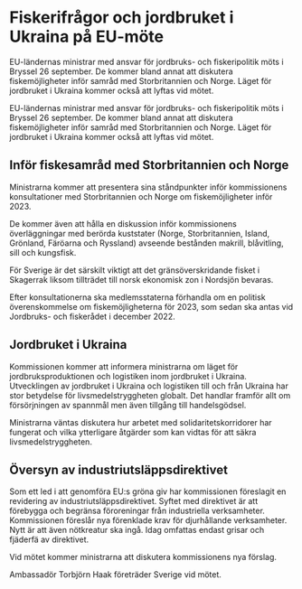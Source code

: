 # Fiskerifrågor och jordbruket i Ukraina på EU-möte

EU-ländernas ministrar med ansvar för jordbruks- och fiskeripolitik möts i Bryssel 26 september. De kommer bland annat att diskutera fiskemöjligheter inför samråd med Storbritannien och Norge. Läget för jordbruket i Ukraina kommer också att lyftas vid mötet.

EU-ländernas ministrar med ansvar för jordbruks- och fiskeripolitik möts i Bryssel 26 september. De kommer bland annat att diskutera fiskemöjligheter inför samråd med Storbritannien och Norge. Läget för jordbruket i Ukraina kommer också att lyftas vid mötet.

## Inför fiskesamråd med Storbritannien och Norge

Ministrarna kommer att presentera sina ståndpunkter inför kommissionens konsultationer med Storbritannien och Norge om fiskemöjligheter inför 2023.

De kommer även att hålla en diskussion inför kommissionens överläggningar med berörda kuststater (Norge, Storbritannien, Island, Grönland, Färöarna och Ryssland) avseende bestånden makrill, blåvitling, sill och kungsfisk.

För Sverige är det särskilt viktigt att det gränsöverskridande fisket i Skagerrak liksom tillträdet till norsk ekonomisk zon i Nordsjön bevaras.

Efter konsultationerna ska medlemsstaterna förhandla om en politisk överenskommelse om fiskemöjligheterna för 2023, som sedan ska antas vid Jordbruks- och fiskerådet i december 2022.

## Jordbruket i Ukraina

Kommissionen kommer att informera ministrarna om läget för jordbruksproduktionen och logistiken inom jordbruket i Ukraina. Utvecklingen av jordbruket i Ukraina och logistiken till och från Ukraina har stor betydelse för livsmedelstryggheten globalt. Det handlar framför allt om försörjningen av spannmål men även tillgång till handelsgödsel.

Ministrarna väntas diskutera hur arbetet med solidaritetskorridorer har fungerat och vilka ytterligare åtgärder som kan vidtas för att säkra livsmedelstryggheten.

## Översyn av industriutsläppsdirektivet

Som ett led i att genomföra EU:s gröna giv har kommissionen föreslagit en revidering av industriutsläppsdirektivet. Syftet med direktivet är att förebygga och begränsa föroreningar från industriella verksamheter. Kommissionen föreslår nya förenklade krav för djurhållande verksamheter. Nytt är att även nötkreatur ska ingå. Idag omfattas endast grisar och fjäderfä av direktivet.

Vid mötet kommer ministrarna att diskutera kommissionens nya förslag.

Ambassadör Torbjörn Haak företräder Sverige vid mötet.
